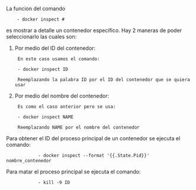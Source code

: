 La funcion del comando

        - docker inspect #

es mostrar a detalle un contenedor específico. Hay 2 maneras de poder seleccionarlo las cuales son:

1. Por medio del ID del contenedor:

        En este caso usamos el comando:

        - docker inspect ID

        Reemplazando la palabra ID por el ID del contenedor que se quiera usar

2. Por medio del nombre del contenedor:

        Es como el caso anterior pero se usa:

        - docker inspect NAME

        Reemplazando NAME por el nombre del contenedor


Para obtener el ID del proceso principal de un contenedor se ejecuta el comando:

                - docker inspect --format '{{.State.Pid}}' nombre_contenedor

Para matar el proceso principal se ejecuta el comando:

                - kill -9 ID